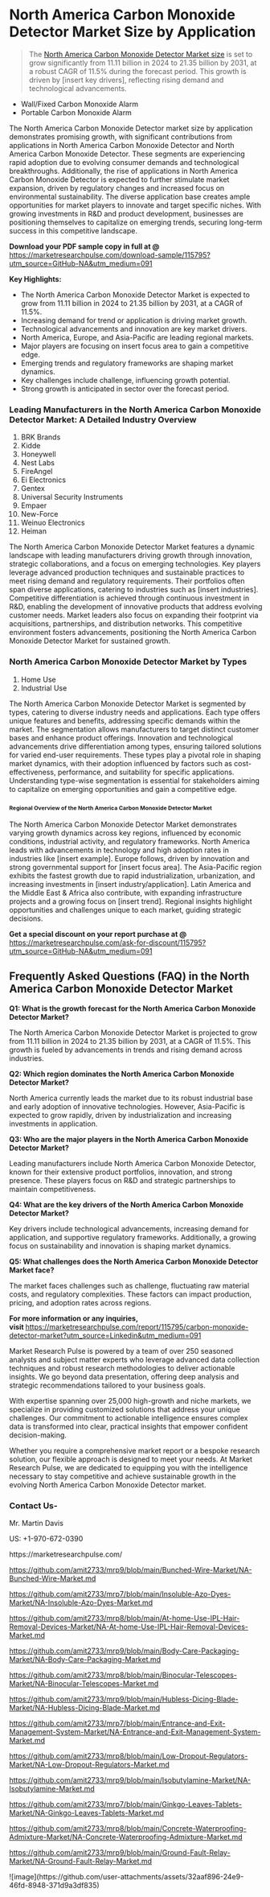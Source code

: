 <h1>North America Carbon Monoxide Detector Market&nbsp;Size by Application</h1><blockquote><p>The <a href="https://marketresearchpulse.com/download-sample/115795?utm_source=GitHub-NA&amp;utm_medium=091">North America Carbon Monoxide Detector Market size</a> is set to grow significantly from 11.11 billion in 2024 to 21.35 billion by 2031, at a robust CAGR of 11.5% during the forecast period. This growth is driven by [insert key drivers], reflecting rising demand and technological advancements.</p></blockquote><ul><li>Wall/Fixed Carbon Monoxide Alarm<li> Portable Carbon Monoxide Alarm</li></ul><p>The North America Carbon Monoxide Detector market size by application demonstrates promising growth, with significant contributions from applications in North America Carbon Monoxide Detector and North America Carbon Monoxide Detector. These segments are experiencing rapid adoption due to evolving consumer demands and technological breakthroughs. Additionally, the rise of applications in North America Carbon Monoxide Detector is expected to further stimulate market expansion, driven by regulatory changes and increased focus on environmental sustainability. The diverse application base creates ample opportunities for market players to innovate and target specific niches. With growing investments in R&D and product development, businesses are positioning themselves to capitalize on emerging trends, securing long-term success in this competitive landscape.</p><p><strong>Download your PDF sample copy in full at @ </strong><a href="https://marketresearchpulse.com/download-sample/115795?utm_source=GitHub-NA&amp;utm_medium=091">https://marketresearchpulse.com/download-sample/115795?utm_source=GitHub-NA&amp;utm_medium=091</a></p><p><strong>Key Highlights: </strong></p><ul><li>The North America Carbon Monoxide Detector Market is expected to grow from 11.11 billion in 2024 to 21.35 billion by 2031, at a CAGR of 11.5%.</li><li>Increasing demand for trend or application is driving market growth.</li><li>Technological advancements and innovation are key market drivers.</li><li>North America, Europe, and Asia-Pacific are leading regional markets.</li><li>Major players are focusing on insert focus area to gain a competitive edge.</li><li>Emerging trends and regulatory frameworks are shaping market dynamics.</li><li>Key challenges include challenge, influencing growth potential.</li><li>Strong growth is anticipated in sector over the forecast period.</li></ul><h3>Leading Manufacturers in the North America Carbon Monoxide Detector Market: A Detailed Industry Overview</h3><ol><li>BRK Brands</li><li>Kidde</li><li>Honeywell</li><li>Nest Labs</li><li>FireAngel</li><li>Ei Electronics</li><li>Gentex</li><li>Universal Security Instruments</li><li>Empaer</li><li>New-Force</li><li>Weinuo Electronics</li><li>Heiman</li></ol><div class="flex max-w-full flex-col flex-grow"><div class="min-h-8 text-message flex w-full flex-col items-end gap-2 whitespace-normal break-words [.text-message+&amp;]:mt-5" dir="auto" data-message-author-role="assistant" data-message-id="fd8432e4-4910-450d-b182-61b7bfb0a01f" data-message-model-slug="gpt-4o"><div class="flex w-full flex-col gap-1 empty:hidden first:pt-[3px]"><div class="markdown prose w-full break-words dark:prose-invert light"><p>The North America Carbon Monoxide Detector Market features a dynamic landscape with leading manufacturers driving growth through innovation, strategic collaborations, and a focus on emerging technologies. Key players leverage advanced production techniques and sustainable practices to meet rising demand and regulatory requirements. Their portfolios often span diverse applications, catering to industries such as [insert industries]. Competitive differentiation is achieved through continuous investment in R&amp;D, enabling the development of innovative products that address evolving customer needs. Market leaders also focus on expanding their footprint via acquisitions, partnerships, and distribution networks. This competitive environment fosters advancements, positioning the North America Carbon Monoxide Detector Market for sustained growth.</p></div></div></div></div><h3>North America Carbon Monoxide Detector Market by Types</h3><ol><li>Home Use<li> Industrial Use</li></ol><div class="flex max-w-full flex-col flex-grow"><div class="min-h-8 text-message flex w-full flex-col items-end gap-2 whitespace-normal break-words [.text-message+&amp;]:mt-5" dir="auto" data-message-author-role="assistant" data-message-id="084470be-0bb7-4664-bddf-5156b4f41249" data-message-model-slug="gpt-4o-mini"><div class="flex w-full flex-col gap-1 empty:hidden first:pt-[3px]"><div class="markdown prose w-full break-words dark:prose-invert light"><p>The North America Carbon Monoxide Detector Market is segmented by types, catering to diverse industry needs and applications. Each type offers unique features and benefits, addressing specific demands within the market. The segmentation allows manufacturers to target distinct customer bases and enhance product offerings. Innovation and technological advancements drive differentiation among types, ensuring tailored solutions for varied end-user requirements. These types play a pivotal role in shaping market dynamics, with their adoption influenced by factors such as cost-effectiveness, performance, and suitability for specific applications. Understanding type-wise segmentation is essential for stakeholders aiming to capitalize on emerging opportunities and gain a competitive edge.</p></div></div></div></div><h3><span style="font-size: 11px;">Regional Overview of the North America Carbon Monoxide Detector Market</span></h3><div class="flex max-w-full flex-col flex-grow"><div class="min-h-8 text-message flex w-full flex-col items-end gap-2 whitespace-normal break-words [.text-message+&amp;]:mt-5" dir="auto" data-message-author-role="assistant" data-message-id="e9038762-ce64-4e30-91c9-9bd413514231" data-message-model-slug="gpt-4o-mini"><div class="flex w-full flex-col gap-1 empty:hidden first:pt-[3px]"><div class="markdown prose w-full break-words dark:prose-invert light"><p>The North America Carbon Monoxide Detector Market demonstrates varying growth dynamics across key regions, influenced by economic conditions, industrial activity, and regulatory frameworks. North America leads with advancements in technology and high adoption rates in industries like [insert example]. Europe follows, driven by innovation and strong governmental support for [insert focus area]. The Asia-Pacific region exhibits the fastest growth due to rapid industrialization, urbanization, and increasing investments in [insert industry/application]. Latin America and the Middle East &amp; Africa also contribute, with expanding infrastructure projects and a growing focus on [insert trend]. Regional insights highlight opportunities and challenges unique to each market, guiding strategic decisions.</p></div></div></div></div><p><strong>Get a special discount on your report purchase at @ </strong><a href="https://marketresearchpulse.com/ask-for-discount/115795?utm_source=GitHub-NA&amp;utm_medium=091">https://marketresearchpulse.com/ask-for-discount/115795?utm_source=GitHub-NA&amp;utm_medium=091</a></p><h2>Frequently Asked Questions (FAQ) in the North America Carbon Monoxide Detector Market</h2><p><strong>Q1: What is the growth forecast for the North America Carbon Monoxide Detector Market?</strong></p><p>The North America Carbon Monoxide Detector Market is projected to grow from 11.11 billion in 2024 to 21.35 billion by 2031, at a CAGR of 11.5%. This growth is fueled by advancements in trends and rising demand across industries.</p><p><strong>Q2: Which region dominates the North America Carbon Monoxide Detector Market?</strong></p><p>North America currently leads the market due to its robust industrial base and early adoption of innovative technologies. However, Asia-Pacific is expected to grow rapidly, driven by industrialization and increasing investments in application.</p><p><strong>Q3: Who are the major players in the North America Carbon Monoxide Detector Market?</strong></p><p>Leading manufacturers include North America Carbon Monoxide Detector, known for their extensive product portfolios, innovation, and strong presence. These players focus on R&amp;D and strategic partnerships to maintain competitiveness.</p><p><strong>Q4: What are the key drivers of the North America Carbon Monoxide Detector Market?</strong></p><p>Key drivers include technological advancements, increasing demand for application, and supportive regulatory frameworks. Additionally, a growing focus on sustainability and innovation is shaping market dynamics.</p><p><strong>Q5: What challenges does the North America Carbon Monoxide Detector Market face?</strong></p><p>The market faces challenges such as challenge, fluctuating raw material costs, and regulatory complexities. These factors can impact production, pricing, and adoption rates across regions.</p><p><strong>For more information or any inquiries, visit&nbsp;</strong><a href="https://marketresearchpulse.com/report/115795/carbon-monoxide-detector-market?utm_source=Linkedin&utm_medium=091">https://marketresearchpulse.com/report/115795/carbon-monoxide-detector-market?utm_source=Linkedin&utm_medium=091</a></p><p>Market Research Pulse is powered by a team of over 250 seasoned analysts and subject matter experts who leverage advanced data collection techniques and robust research methodologies to deliver actionable insights. We go beyond data presentation, offering deep analysis and strategic recommendations tailored to your business goals.</p><p>With expertise spanning over 25,000 high-growth and niche markets, we specialize in providing customized solutions that address your unique challenges. Our commitment to actionable intelligence ensures complex data is transformed into clear, practical insights that empower confident decision-making.</p><p>Whether you require a comprehensive market report or a bespoke research solution, our flexible approach is designed to meet your needs. At Market Research Pulse, we are dedicated to equipping you with the intelligence necessary to stay competitive and achieve sustainable growth in the evolving North America Carbon Monoxide Detector market.</p><h3><strong>Contact Us-</strong></h3><p>Mr. Martin Davis</p><p>US: +1-970-672-0390</p><p>https://marketresearchpulse.com/</p><p><a href="https://github.com/amit2733/mrp9/blob/main/Bunched-Wire-Market/NA-Bunched-Wire-Market.md">https://github.com/amit2733/mrp9/blob/main/Bunched-Wire-Market/NA-Bunched-Wire-Market.md</a></p><p><a href="https://github.com/amit2733/mrp7/blob/main/Insoluble-Azo-Dyes-Market/NA-Insoluble-Azo-Dyes-Market.md">https://github.com/amit2733/mrp7/blob/main/Insoluble-Azo-Dyes-Market/NA-Insoluble-Azo-Dyes-Market.md</a></p><p><a href="https://github.com/amit2733/mrp8/blob/main/At-home-Use-IPL-Hair-Removal-Devices-Market/NA-At-home-Use-IPL-Hair-Removal-Devices-Market.md">https://github.com/amit2733/mrp8/blob/main/At-home-Use-IPL-Hair-Removal-Devices-Market/NA-At-home-Use-IPL-Hair-Removal-Devices-Market.md</a></p><p><a href="https://github.com/amit2733/mrp9/blob/main/Body-Care-Packaging-Market/NA-Body-Care-Packaging-Market.md">https://github.com/amit2733/mrp9/blob/main/Body-Care-Packaging-Market/NA-Body-Care-Packaging-Market.md</a></p><p><a href="https://github.com/amit2733/mrp8/blob/main/Binocular-Telescopes-Market/NA-Binocular-Telescopes-Market.md">https://github.com/amit2733/mrp8/blob/main/Binocular-Telescopes-Market/NA-Binocular-Telescopes-Market.md</a></p><p><a href="https://github.com/amit2733/mrp9/blob/main/Hubless-Dicing-Blade-Market/NA-Hubless-Dicing-Blade-Market.md">https://github.com/amit2733/mrp9/blob/main/Hubless-Dicing-Blade-Market/NA-Hubless-Dicing-Blade-Market.md</a></p><p><a href="https://github.com/amit2733/mrp7/blob/main/Entrance-and-Exit-Management-System-Market/NA-Entrance-and-Exit-Management-System-Market.md">https://github.com/amit2733/mrp7/blob/main/Entrance-and-Exit-Management-System-Market/NA-Entrance-and-Exit-Management-System-Market.md</a></p><p><a href="https://github.com/amit2733/mrp8/blob/main/Low-Dropout-Regulators-Market/NA-Low-Dropout-Regulators-Market.md">https://github.com/amit2733/mrp8/blob/main/Low-Dropout-Regulators-Market/NA-Low-Dropout-Regulators-Market.md</a></p><p><a href="https://github.com/amit2733/mrp9/blob/main/Isobutylamine-Market/NA-Isobutylamine-Market.md">https://github.com/amit2733/mrp9/blob/main/Isobutylamine-Market/NA-Isobutylamine-Market.md</a></p><p><a href="https://github.com/amit2733/mrp7/blob/main/Ginkgo-Leaves-Tablets-Market/NA-Ginkgo-Leaves-Tablets-Market.md">https://github.com/amit2733/mrp7/blob/main/Ginkgo-Leaves-Tablets-Market/NA-Ginkgo-Leaves-Tablets-Market.md</a></p><p><a href="https://github.com/amit2733/mrp8/blob/main/Concrete-Waterproofing-Admixture-Market/NA-Concrete-Waterproofing-Admixture-Market.md">https://github.com/amit2733/mrp8/blob/main/Concrete-Waterproofing-Admixture-Market/NA-Concrete-Waterproofing-Admixture-Market.md</a></p><p><a href="https://github.com/amit2733/mrp9/blob/main/Ground-Fault-Relay-Market/NA-Ground-Fault-Relay-Market.md">https://github.com/amit2733/mrp9/blob/main/Ground-Fault-Relay-Market/NA-Ground-Fault-Relay-Market.md</a></p>
![image](https://github.com/user-attachments/assets/32aaf896-24e9-46fd-8948-371d9a3df835)
